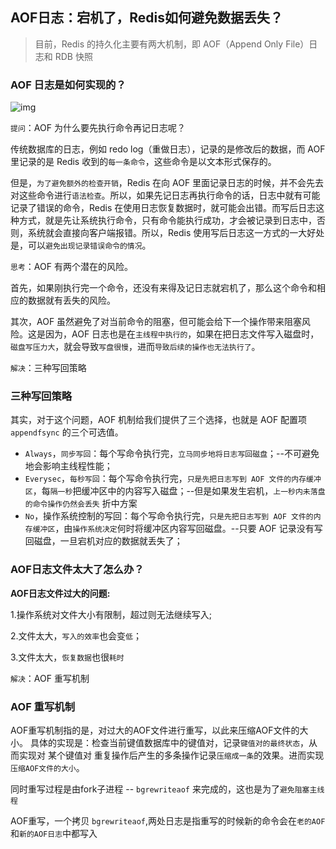 ## AOF日志：宕机了，Redis如何避免数据丢失？
> 目前，Redis 的持久化主要有两大机制，即 AOF（Append Only File）日志和 RDB 快照

### AOF 日志是如何实现的？

![img](/redis/base/407f2686083afc37351cfd9107319a1f.jpg)

`提问`：AOF 为什么要先执行命令再记日志呢？

传统数据库的日志，例如 redo log（重做日志），记录的是修改后的数据，而 AOF 里记录的是 Redis 收到的`每一条命令`，这些命令是以文本形式保存的。

但是，`为了避免额外的检查开销`，Redis 在向 AOF 里面记录日志的时候，并不会先去对这些命令进行`语法检查`。所以，如果先记日志再执行命令的话，日志中就有可能记录了错误的命令，Redis 在使用日志恢复数据时，就可能会出错。而写后日志这种方式，就是先让系统执行命令，只有命令能执行成功，才会被记录到日志中，否则，系统就会直接向客户端报错。所以，Redis 使用写后日志这一方式的一大好处是，可以`避免出现记录错误命令的情况`。



`思考`：AOF 有两个潜在的风险。

首先，如果刚执行完一个命令，还没有来得及记日志就宕机了，那么这个命令和相应的数据就有丢失的风险。

其次，AOF 虽然避免了对当前命令的阻塞，但可能会给下一个操作带来阻塞风险。这是因为，AOF 日志也是在`主线程中执行的`，如果在把日志文件写入磁盘时，`磁盘写压力大`，就会导致`写盘很慢`，进而`导致后续的操作也无法执行了`。

`解决`：三种写回策略

### 三种写回策略

其实，对于这个问题，AOF 机制给我们提供了三个选择，也就是 AOF 配置项 `appendfsync` 的三个可选值。

- `Always`，`同步写回`：每个写命令执行完，`立马同步地将日志写回磁盘`；--不可避免地会影响主线程性能；
- `Everysec`，`每秒写回`：每个写命令执行完，`只是先把日志写到 AOF 文件的内存缓冲区`，每`隔一秒`把缓冲区中的内容写入磁盘；--但是如果发生宕机，`上一秒内未落盘的命令操作仍然会丢失` 折中方案
- `No`，操作系统控制的写回：每个写命令执行完，`只是先把日志写到 AOF 文件的内存缓冲区`，由`操作系统决定`何时将缓冲区内容写回磁盘。--只要 AOF 记录没有写回磁盘，一旦宕机对应的数据就丢失了；



### AOF日志文件太大了怎么办？

**AOF日志文件过大的问题:**

1.操作系统对文件大小有限制，超过则无法继续写入;

2.文件太大，`写入的效率`也会变`低`；

3.文件太大，`恢复数据`也很`耗时`

`解决`：AOF 重写机制

### AOF 重写机制

AOF重写机制指的是，对过大的AOF文件进行重写，以此来压缩AOF文件的大小。 具体的实现是：检查当前键值数据库中的键值对，记录`键值对的最终状态`，从而实现对 某个键值对 重复操作后产生的多条操作记录`压缩成一条`的效果。进而实现`压缩AOF文件的大小`。

同时重写过程是由fork子进程 -- `bgrewriteaof` 来完成的，这也是为了`避免阻塞主线程`

AOF重写，一个拷贝 `bgrewriteaof`,两处日志是指重写的时候新的命令会在`老的AOF`和`新的AOF日志`中都写入